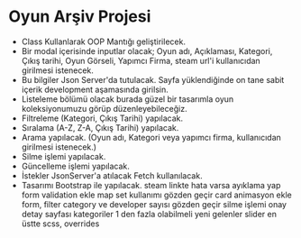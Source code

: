 # Oyun Arşiv Projesi

- Class Kullanlarak OOP Mantığı geliştirilecek.
- Bir modal içerisinde inputlar olacak; Oyun adı, Açıklaması, Kategori, Çıkış tarihi, Oyun Görseli, Yapımcı Firma, steam url'i kullanıcıdan girilmesi istenecek.
- Bu bilgiler Json Server'da tutulacak. Sayfa yüklendiğinde on tane sabit içerik development aşamasında girilsin.
- Listeleme bölümü olacak burada güzel bir tasarımla oyun koleksiyonumuzu görüp düzenleyebileceğiz.
- Filtreleme (Kategori, Çıkış Tarihi) yapılacak.
- Sıralama (A-Z, Z-A, Çıkış Tarihi) yapılacak.
- Arama yapılacak. (Oyun adı, Kategori veya yapımcı firma, kullanıcıdan girilmesi istenecek.)
- Silme işlemi yapılacak.
- Güncelleme işlemi yapılacak.
- İstekler JsonServer'a atılacak Fetch kullanılacak.
- Tasarımı Bootstrap ile yapılacak.
  steam linkte hata varsa ayıklama yap
  form validation ekle
  map set kullanımı gözden geçir
  card animasyon ekle
  form, filter category ve developer sayısı gözden geçir
  silme işlemi onay
  detay sayfası
  kategoriler 1 den fazla olabilmeli
  yeni gelenler slider en üstte
  scss, overrides
